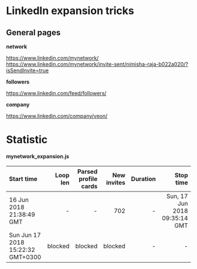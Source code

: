 # LinkedIn expansion tricks
## General pages

**network**

https://www.linkedin.com/mynetwork/
https://www.linkedin.com/mynetwork/invite-sent/nimisha-raja-b022a020/?isSendInvite=true

**followers**
 
https://www.linkedin.com/feed/followers/

**company**

https://www.linkedin.com/company/veon/


# Statistic

#### mynetwork_expansion.js
| Start time | Loop len | Parsed profile cards | New invites | Duration | Stop time |
| :----- | ------: |  ------: | --------: | -------: | -------:|
| 16 Jun 2018 21:38:49 GMT  |   -    |-       | 702         | - | Sun, 17 Jun 2018 09:35:14 GMT |
| Sun Jun 17 2018 15:22:32 GMT+0300|blocked|blocked|blocked|-|-|
